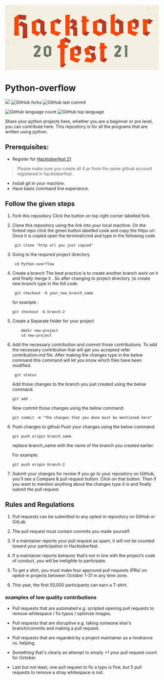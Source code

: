 <a>[<img src="https://github.com/agniutkarsh/GitHubGraduation-2021/blob/main/Screenshot%202021-09-15%20at%2011.44.40%20AM.png" width="1000px">](https://agniutkarsh.com)</a>

# Python-overflow
![](https://img.shields.io/badge/Hactoberfest-%202021-brightgreen)
 ![GitHub forks](https://img.shields.io/github/forks/GDSC-SCTCE/Python-overflow?style=social)
 ![GitHub last commit](https://img.shields.io/github/last-commit/GDSC-SCTCE/Python-overflow?color=red&style=social)
<!-- ![GitHub repo size](https://img.shields.io/github/repo-size/GDSC-SCTCE/Simple-Web-Project?style=normal) -->
![GitHub language count](https://img.shields.io/github/languages/count/GDSC-SCTCE/Python-overflow?style=normal)
![GitHub top language](https://img.shields.io/github/languages/top/GDSC-SCTCE/Python-overflow?style=normal)

Share your python projects here, whether you are a beginner or pro level, you can contribute here. This repository is for all the programs that are written using python.
## Prerequisites:
* Register for [Hacktoberfest 21](https://hacktoberfest.digitalocean.com/)
> Please make sure you create all 4 pr from the same github account registered in hacktoberfest.
* Install git in your machine.
* Have basic command line experience.

## Follow the given steps

1. Fork this repository 
   Click the button on top right corner labelled fork.
2. Clone this repository using the link into your local machine.
   On the forked repo click the green button labelled code and copy the https url.
   Once it is copied open the terminal/cmd and type in the following code
   ```
    git clone "http url you just copied"
    ```
    
3. Going to the required project directory

   ```
    cd Python-overflow
    ```
4. Create a branch
   The best practice is to create another branch work on it and finally merge it .
   So after changing to project directory ,to create new branch type in the foll code.
   ```
    git checkout -b your_new_branch_name
    ```
    for example : 
    ```
    git checkout -b branch-2
    ``` 
5. Create a Separate folder for your project
    ```
        mkdir new-project
        cd new-project
    ```
5. Add the necessary contribution and commit those contributions.
    To add the necessary contribution that will get you accepted refer contributiion.md file.
    After making the changes type in the below command this command will let you know which files have been modified.
   ```
    git status 
    ```
    Add those changes to the branch you just created using the below command.
     ```
    git add .
    ``` 
    Now commit those changes using the below command:
    
     ```
    git commit -m "The changes that you done must be mentioned here"
    ```
<!--  
6. Merge the branch into the main branch -->

6. Push changes to github
    Push your changes using the below command:

    ```
    git push origin branch_name
    ```
    replace branch_name with the name of the branch you created earlier.
    
    For example:
    
    ```
    git push origin branch-2
    ```
7. Submit your changes for review
    If you go to your repository on GitHub, you'll see a Compare & pull request button. Click on that button.
    Then if you want to mention anything about the changes type it in and finally  submit the pull request.

## Rules and Regulations

1. Pull requests can be submitted to any opted-in repository on GitHub or GitLab

2. The pull request must contain commits you made yourself.

3. If a maintainer reports your pull request as spam, it will not be counted toward your participation in Hacktoberfest.

4. If a maintainer reports behavior that’s not in line with the project’s code of conduct, you will be ineligible to participate.

5. To get a shirt, you must make four approved pull requests (PRs) on opted-in projects between October 1-31 in any time zone.

6. This year, the first 50,000 participants can earn a T-shirt.

### examples of low quality contributions

+ Pull requests that are automated e.g. scripted opening pull requests to remove whitespace / fix typos / optimize images.

+ Pull requests that are disruptive e.g. taking someone else's branch/commits and making a pull request.

+ Pull requests that are regarded by a project maintainer as a hindrance vs. helping.

+ Something that's clearly an attempt to simply +1 your pull request count for October.

+ Last but not least, one pull request to fix a typo is fine, but 5 pull requests to remove a stray whitespace is not.

